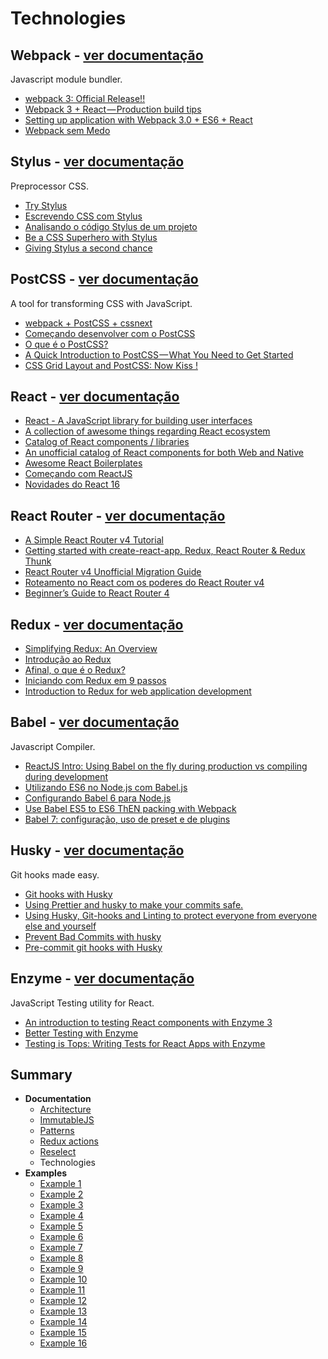 # Technologies

## Webpack - [ver documentação](https://webpack.js.org/)

Javascript module bundler.

- [webpack 3: Official Release!!](https://medium.com/webpack/webpack-3-official-release-15fd2dd8f07b)
- [Webpack 3 + React — Production build tips](https://medium.com/netscape/webpack-3-react-production-build-tips-d20507dba99a)
- [Setting up application with Webpack 3.0 + ES6 + React](https://medium.com/@tkssharma/setting-up-application-with-webpack-3-0-es6-react-c1767dde3227)
- [Webpack sem Medo](https://blog.dmatoso.com/webpack-sem-medo-introducao-af889eb659e7)

## Stylus - [ver documentação](http://stylus-lang.com/)

Preprocessor CSS.

- [Try Stylus](http://stylus-lang.com/try.html)
- [Escrevendo CSS com Stylus](https://blog.da2k.com.br/2015/02/15/escrevendo-css-com-stylus/)
- [Analisando o código Stylus de um projeto](https://tableless.com.br/iniciando-com-o-pre-processador-stylus/)
- [Be a CSS Superhero with Stylus](https://blog.yipl.com.np/be-a-css-superhero-with-stylus-f09393532698)
- [Giving Stylus a second chance](https://medium.com/14islands-stories/giving-stylus-a-second-chance-9c9aada383e9)

## PostCSS - [ver documentação](http://postcss.org/)

A tool for transforming CSS with JavaScript.

- [webpack + PostCSS + cssnext](https://blog.envylabs.com/webpack-2-postcss-cssnext-fdcd2fd7d0bd)
- [Começando desenvolver com o PostCSS](https://tableless.com.br/comecando-desenvolver-com-o-postcss/)
- [O que é o PostCSS?](https://medium.com/@neysimes/o-que-%C3%A9-o-postcss-be462abb5298)
- [A Quick Introduction to PostCSS — What You Need to Get Started](https://hackernoon.com/a-quick-introduction-to-postcss-what-you-need-to-get-started-174ea39ff9a1?source=search_post---------3)
- [CSS Grid Layout and PostCSS: Now Kiss !](https://medium.com/@SylvainPV/css-grid-layout-and-postcss-now-kiss-5e35f61a6f00)

## React - [ver documentação](https://facebook.github.io/react/)

- [React - A JavaScript library for building user interfaces](https://facebook.github.io/react/)
- [A collection of awesome things regarding React ecosystem](https://github.com/enaqx/awesome-react)
- [Catalog of React components / libraries ](https://github.com/brillout/awesome-react-components)
- [An unofficial catalog of React components for both Web and Native](https://react.parts/web)
- [Awesome React Boilerplates](https://habd.as/awesome-react-boilerplates/)
- [Começando com ReactJS](https://willianjusten.com.br/comecando-com-react/)
- [Novidades do React 16](https://willianjusten.com.br/novidades-do-react-16/)

## React Router - [ver documentação](https://reacttraining.com/react-router/)

- [A Simple React Router v4 Tutorial](https://medium.com/@pshrmn/a-simple-react-router-v4-tutorial-7f23ff27adf)
- [Getting started with create-react-app, Redux, React Router & Redux Thunk](https://medium.com/@notrab/getting-started-with-create-react-app-redux-react-router-redux-thunk-d6a19259f71f)
- [React Router v4 Unofficial Migration Guide](https://codeburst.io/react-router-v4-unofficial-migration-guide-5a370b8905a?source=search_post)
- [Roteamento no React com os poderes do React Router v4](https://medium.com/collabcode/roteamento-no-react-com-os-poderes-do-react-router-v4-fbc191b9937d)
- [Beginner’s Guide to React Router 4](https://medium.freecodecamp.org/beginners-guide-to-react-router-4-8959ceb3ad58)

## Redux - [ver documentação](http://redux.js.org/docs/introduction/)

- [Simplifying Redux: An Overview](https://medium.com/@joseph0crick/redux-simplifiers-an-overview-46f4aac0908e)
- [Introdução ao Redux](https://tableless.com.br/bem-vindo-ao-redux/)
- [Afinal, o que é o Redux?](http://geofusion.tech/afinal-o-que-e-o-redux/)
- [Iniciando com Redux em 9 passos](https://medium.com/reactbrasil/iniciando-com-redux-c14ca7b7dcf)
- [Introduction to Redux for web application development](https://medium.com/@factoryhr/introduction-to-redux-for-web-application-development-eb6ea0b2b80b)

## Babel - [ver documentação](https://babeljs.io/)

Javascript Compiler.

- [ReactJS Intro: Using Babel on the fly during production vs compiling during development](https://medium.com/from-the-scratch/reactjs-intro-using-babel-on-the-fly-during-production-vs-compiling-during-development-3faa8a62b44b)
- [Utilizando ES6 no Node.js com Babel.js](https://blog.tecsinapse.com.br/utilizando-es6-no-node-js-com-babel-js-430346d68794)
- [Configurando Babel 6 para Node.js](http://jsrocks.org/pt-br/2016/01/configuring-babel-6-for-node-js)
- [Use Babel ES5 to ES6 ThEN packing with Webpack](https://medium.com/@thammarath014/use-babel-es5-to-es6-then-packing-with-webpack-d80398a13f3d)
- [Babel 7: configuração, uso de preset e de plugins](http://cangaceirojavascript.com.br/babel-7-configuracao-uso-presets-plugins/)

## Husky - [ver documentação](https://github.com/typicode/husky)

Git hooks made easy.

- [Git hooks with Husky](https://medium.com/netscape/git-hooks-with-husky-8b98f2556363)
- [Using Prettier and husky to make your commits safe.](https://medium.com/@bartwijnants/using-prettier-and-husky-to-make-your-commits-save-2960f55cd351)
- [Using Husky, Git-hooks and Linting to protect everyone from everyone else and yourself](https://justintimecoder.com/code-coverage-linting-and-git-hooks-for-scalable-typescript-workflows/)
- [Prevent Bad Commits with husky](https://davidwalsh.name/prevent-bad-commits-husky)
- [Pre-commit git hooks with Husky](https://blog.vanila.io/pre-commit-git-hooks-with-husky-b2fce57d0ecd)

## Enzyme - [ver documentação](http://airbnb.io/enzyme/)

JavaScript Testing utility for React.

- [An introduction to testing React components with Enzyme 3](https://javascriptplayground.com/introduction-to-react-tests-enzyme/)
- [Better Testing with Enzyme](https://www.fullstackreact.com/30-days-of-react/day-25/)
- [Testing is Tops: Writing Tests for React Apps with Enzyme](https://medium.com/@ruthhill.e/testing-is-tops-writing-tests-for-react-apps-with-enzyme-9cd0382f6b34)

## Summary
- **Documentation**
  - [Architecture](./ARCHITECTURE.md)
  - [ImmutableJS](./IMMUTABLE.md)
  - [Patterns](./PATTERNS.md)
  - [Redux actions](./REDUX_ACTIONS.md)
  - [Reselect](./RESELECT.md)
  - Technologies
- **Examples**
  - [Example 1](../examples/example-1)
  - [Example 2](../examples/example-2)
  - [Example 3](../examples/example-3)
  - [Example 4](../examples/example-4)
  - [Example 5](../examples/example-5)
  - [Example 6](../examples/example-6)
  - [Example 7](../examples/example-7)
  - [Example 8](../examples/example-8)
  - [Example 9](../examples/example-9)
  - [Example 10](../examples/example-10)
  - [Example 11](../examples/example-11)
  - [Example 12](../examples/example-12)
  - [Example 13](../examples/example-13)
  - [Example 14](../examples/example-14)
  - [Example 15](../examples/example-15)
  - [Example 16](../examples/example-16)

